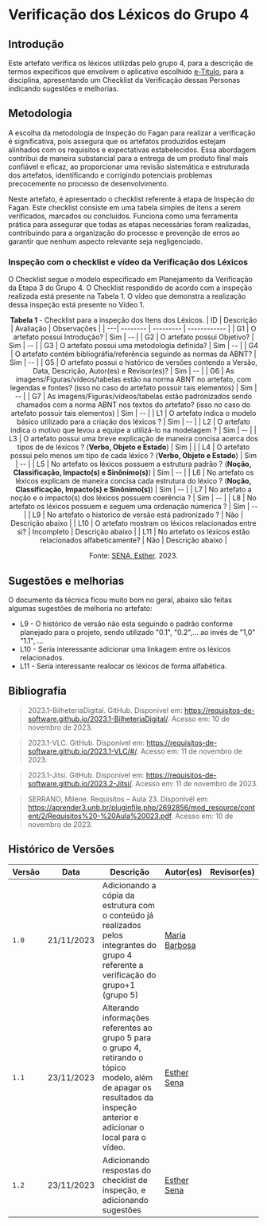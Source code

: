 # Verificação dos Léxicos do Grupo 4

## Introdução

Este artefato verifica os léxicos utilizdas pelo grupo 4, para a descrição de termos expecíficos que envolvem o aplicativo escolhido [e-Titulo](https://github.com/Requisitos-de-Software/2023.2-e-Titulo/tree/main), para a disciplina, apresentando um Checklist da Verificação dessas Personas indicando sugestões e melhorias. 

## Metodologia

A escolha da metodologia de Inspeção do Fagan para realizar a verificação é significativa, pois assegura que os artefatos produzidos estejam alinhados com os requisitos e expectativas estabelecidos. Essa abordagem contribui de maneira substancial para a entrega de um produto final mais confiável e eficaz, ao proporcionar uma revisão sistemática e estruturada dos artefatos, identificando e corrigindo potenciais problemas precocemente no processo de desenvolvimento.

Neste artefato, é apresentado o checklist referente à etapa de Inspeção do Fagan. Este checklist consiste em uma tabela simples de itens a serem verificados, marcados ou concluídos. Funciona como uma ferramenta prática para assegurar que todas as etapas necessárias foram realizadas, contribuindo para a organização do processo e prevenção de erros ao garantir que nenhum aspecto relevante seja negligenciado.


### Inspeção com o checklist e vídeo da Verificação dos Léxicos

O Checklist segue o modelo especificado em Planejamento da Verificação da Etapa 3 do Grupo 4. O Checklist respondido de acordo com a inspeção realizada está presente na Tabela 1. O vídeo que demonstra a realização dessa inspeção está presente no Vídeo 1.

<center>

**Tabela 1** - Checklist para a inspeção dos Itens dos Léxicos.
| ID | Descrição | Avaliação | Observações |
| ---| -------- | --------- | ------------ |
| G1  | O artefato possui Introdução? | Sim | -- |
| G2  | O artefato possui Objetivo? | Sim | -- |
| G3  | O artefato possui uma metodologia definida? | Sim | -- |
| G4  | O artefato contém bibliográfia/referência seguindo as normas da ABNT? | Sim | -- |
| G5  | O artefato possui o histórico de versões contendo a Versão, Data, Descrição, Autor(es) e Revisor(es)? | Sim | -- |
| G6  | As imagens/Figuras/vídeos/tabelas estão na norma ABNT no artefato, com legendas e fontes? (isso no caso do artefato possuir tais elementos) | Sim | -- |
| G7  | As imagens/Figuras/vídeos/tabelas estão padronizados sendo chamados com a norma ABNT nos textos do artefato? (isso no caso do artefato possuir tais elementos) | Sim | -- |
| L1 | O artefato indica o modelo básico utilizado para a criação dos léxicos ? | Sim | -- |
| L2 | O artefato indica o motivo que levou a equipe a utilizá-lo na modelagem ? | Sim | -- |
| L3 | O artefato possui uma breve explicação de maneira concisa acerca dos tipos de de léxicos ? (**Verbo, Objeto e Estado**) | Sim |  |
| L4 | O artefato possui pelo menos um tipo de cada léxico ? (**Verbo, Objeto e Estado**) | Sim | -- |
| L5 | No artefato os léxicos possuem a estrutura padrão ? (**Noção, Classificação, Impacto(s) e Sinônimo(s)**) | Sim | -- |
| L6 | No artefato os léxicos explicam de maneira concisa cada estrutura do léxico ? (**Noção, Classificação, Impacto(s) e Sinônimo(s)**) | Sim | -- |
| L7 | No artefato a noção e o impacto(s) dos léxicos possuem coerência ? | Sim | -- |
| L8 | No artefato os léxicos possuem e seguem uma ordenação númerica ? | Sim | -- |
| L9 | No artefato o historico de versão está padronizado ?  | Não | Descrição abaixo |
| L10 | O artefato mostram os léxicos relacionados entre si? | Incompleto | Descrição abaixo |
| L11 | No artefato os léxicos estão relacionados alfabeticamente? | Não | Descrição abaixo |

Fonte: [SENA, Esther](https://github.com/esmsena). 2023.

</center>


## Sugestões e melhorias

O documento da técnica ficou muito bom no geral, abaixo são feitas algumas sugestões de melhoria no artefato:

- L9 - O histórico de versão não esta seguindo o padrão conforme planejado para o projeto, sendo utilizado "0.1", "0.2",... ao invés de "1,0" "1.1", ...  
- L10 - Seria interessante adicionar uma linkagem entre os léxicos relacionados.
- L11 - Seria interessante realocar os léxicos de forma alfabética.

## Bibliografia

> 2023.1-BilheteriaDigital. GitHub. Disponível em: https://requisitos-de-software.github.io/2023.1-BilheteriaDigital/. Acesso em: 10 de novembro de 2023.

> 2023.1-VLC. GitHub. Disponível em: https://requisitos-de-software.github.io/2023.1-VLC/#/. Acesso em: 11 de novembro de 2023.

> 2023.1-Jitsi. GitHub. Disponível em: https://requisitos-de-software.github.io/2023.2-Jitsi/. Acesso em: 11 de novembro de 2023.

> SERRANO, Milene. Requisitos – Aula 23. Disponivél em: https://aprender3.unb.br/pluginfile.php/2692856/mod_resource/content/2/Requisitos%20-%20Aula%20023.pdf. Acesso em: 10 de novembro de 2023.

## Histórico de Versões

| Versão | Data       | Descrição   | Autor(es)   | Revisor(es) |
| ------ | ---------- | ----------- | ------------ | ---------- |
| `1.0`  | 21/11/2023 | Adicionando a cópia da estrutura com o conteúdo já realizados pelos integrantes do grupo 4 referente a verificação do grupo+1 (grupo 5) | [Maria Barbosa](https://github.com/Madu01) |  |
| `1.1`  | 23/11/2023 | Alterando informações referentes ao grupo 5 para o grupo 4, retirando o tópico modelo, além de apagar os resultados da inspeção anterior e adicionar o local para o vídeo. |  [Esther Sena](https://github.com/esmsena) |  |
| `1.2`  | 23/11/2023 | Adicionando respostas do checklist de inspeção, e adicionando sugestões |  [Esther Sena](https://github.com/esmsena) |  |
